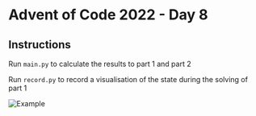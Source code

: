 # Advent of Code 2022 - Day 8

## Instructions

Run `main.py` to calculate the results to part 1 and part 2

Run `record.py` to record a visualisation of the state during the solving of part 1

![Example](output.gif)
